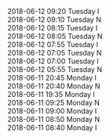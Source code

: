 2018-06-12 09:20 Tuesday  I  
2018-06-12 09:10 Tuesday  N  
2018-06-12 08:15 Tuesday  I  
2018-06-12 08:05 Tuesday  N  
2018-06-12 07:55 Tuesday  I  
2018-06-12 07:05 Tuesday  N  
2018-06-12 07:00 Tuesday  I  
2018-06-12 05:55 Tuesday  N  
2018-06-11 20:45 Monday  I  
2018-06-11 20:40 Monday  N  
2018-06-11 19:35 Monday  I  
2018-06-11 09:25 Monday  N  
2018-06-11 09:00 Monday  I  
2018-06-11 08:50 Monday  N  
2018-06-11 08:40 Monday  I  
